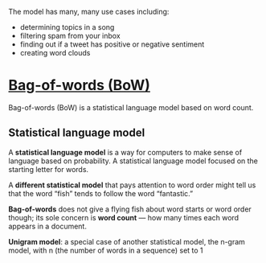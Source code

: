 The model has many, many use cases including:
* determining topics in a song
* filtering spam from your inbox
* finding out if a tweet has positive or negative sentiment
* creating word clouds

# [Bag-of-words (BoW)](https://www.codecademy.com/paths/build-chatbots-with-python/tracks/retrieval-based-chatbots/modules/language-and-topic-modeling-chatbots/lessons/language-model-bag-of-words/exercises/what-is-bag-of-words)
Bag-of-words (BoW) is a statistical language model based on word count.

## Statistical language model
A **statistical language model** is a way for computers to make sense of language based on probability.
A statistical language model focused on the starting letter for words.

A **different statistical model** that pays attention to word order might tell us that the word “fish” tends to follow the word “fantastic.”

**Bag-of-words** does not give a flying fish about word starts or word order though; its sole concern is **word count** — how many times each word appears in a document.

**Unigram model**: a special case of another statistical model, the n-gram model, with n (the number of words in a sequence) set to 1
